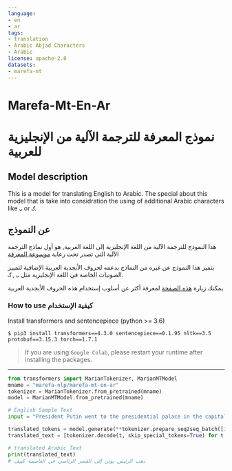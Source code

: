 ```yaml
---
language:
- en
- ar
tags:
- translation
- Arabic Abjad Characters
- Arabic
license: apache-2.0
datasets:
- marefa-mt
---
```



# Marefa-Mt-En-Ar 
# نموذج المعرفة للترجمة الآلية من الإنجليزية للعربية

## Model description

This is a model for translating English to Arabic. The special about this model that is take into considration the
using of additional Arabic characters like `پ` or `گ`.

## عن النموذج
هذا النموذج للترجمة الآلية من اللغة الإنجليزية إلى اللغة العربية, هو أول نماذج الترجمة الآلية التي تصدر تحت رعاية 
[موسوعة المعرفة](https://www.marefa.org)

يتميز هذا النموذج عن غيره من النماذج بدعمه لحروف الأبجدية العربية الإضافية لتمييز الصوتيات الخاصة في اللغة الإنجليزية مثل `پ` , `گ`.

يمكنك زيارة
[هذه الصفحة](https://www.marefa.org/%D8%A7%D9%84%D9%85%D8%B9%D8%B1%D9%81%D8%A9:%D8%AF%D9%84%D9%8A%D9%84_%D8%A7%D9%84%D8%A3%D8%B3%D9%84%D9%88%D8%A8#.D8.AD.D8.B1.D9.88.D9.81_.D8.A5.D8.B6.D8.A7.D9.81.D9.8A.D8.A9_.D9.84.D9.84.D9.86.D8.B7.D9.82_.D8.A7.D9.84.D8.B3.D9.84.D9.8A.D9.85)
لمعرفة أكثر عن أسلوب إستخدام هذه الحروف الأبجدية العربية


### How to use كيفية الإستخدام

Install transformers and sentencepiece (python >= 3.6)

`$ pip3 install transformers==4.3.0 sentencepiece==0.1.95 nltk==3.5 protobuf==3.15.3 torch==1.7.1`

> If you are using `Google Colab`, please restart your runtime after installing the packages.

-----------

```python
from transformers import MarianTokenizer, MarianMTModel
mname = "marefa-nlp/marefa-mt-en-ar"
tokenizer = MarianTokenizer.from_pretrained(mname)
model = MarianMTModel.from_pretrained(mname)

# English Sample Text
input = "President Putin went to the presidential palace in the capital, Kiev"

translated_tokens = model.generate(**tokenizer.prepare_seq2seq_batch([input], return_tensors="pt"))
translated_text = [tokenizer.decode(t, skip_special_tokens=True) for t in translated_tokens]

# translated Arabic Text
print(translated_text)
# ذهب الرئيس پوتن إلى القصر الرئاسي في العاصمة كييڤ
```